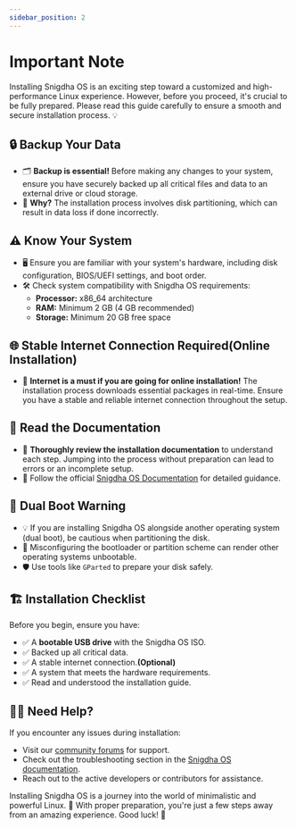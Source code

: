 ```yaml
---
sidebar_position: 2
---
```


# Important Note

Installing Snigdha OS is an exciting step toward a customized and high-performance Linux experience. However, before you proceed, it's crucial to be fully prepared. Please read this guide carefully to ensure a smooth and secure installation process. 💡



## 🔒 Backup Your Data

- 🗂️ **Backup is essential!** Before making any changes to your system, ensure you have securely backed up all critical files and data to an external drive or cloud storage.  
- 💾 **Why?** The installation process involves disk partitioning, which can result in data loss if done incorrectly.



## ⚠️ Know Your System

- 🖥️ Ensure you are familiar with your system's hardware, including disk configuration, BIOS/UEFI settings, and boot order.  
- 🛠️ Check system compatibility with Snigdha OS requirements:
  - **Processor:** x86_64 architecture
  - **RAM:** Minimum 2 GB (4 GB recommended)
  - **Storage:** Minimum 20 GB free space  



## 🌐 Stable Internet Connection Required(Online Installation)

- 📶 **Internet is a must if you are going for online installation!** The installation process downloads essential packages in real-time. Ensure you have a stable and reliable internet connection throughout the setup.  



## 📜 Read the Documentation

- 📖 **Thoroughly review the installation documentation** to understand each step. Jumping into the process without preparation can lead to errors or an incomplete setup.
- 🧭 Follow the official [Snigdha OS Documentation](https://snigdha-os.github.io/documentation/) for detailed guidance.



## 🛑 Dual Boot Warning

- 💡 If you are installing Snigdha OS alongside another operating system (dual boot), be cautious when partitioning the disk.
- 🔧 Misconfiguring the bootloader or partition scheme can render other operating systems unbootable.  
- 🛡️ Use tools like `GParted` to prepare your disk safely.



## 🏗️ Installation Checklist

Before you begin, ensure you have:  
- ✅ A **bootable USB drive** with the Snigdha OS ISO.
- ✅ Backed up all critical data.
- ✅ A stable internet connection.**(Optional)**
- ✅ A system that meets the hardware requirements.
- ✅ Read and understood the installation guide.



## 🧑‍💻 Need Help?

If you encounter any issues during installation:  
- Visit our [community forums](https://forum.snigdhaos.org) for support.  
- Check out the troubleshooting section in the [Snigdha OS documentation](https://snigdha-os.github.io/documentation/).  
- Reach out to the active developers or contributors for assistance.  



Installing Snigdha OS is a journey into the world of minimalistic and powerful Linux. 🌟 With proper preparation, you're just a few steps away from an amazing experience. Good luck! 🚀
